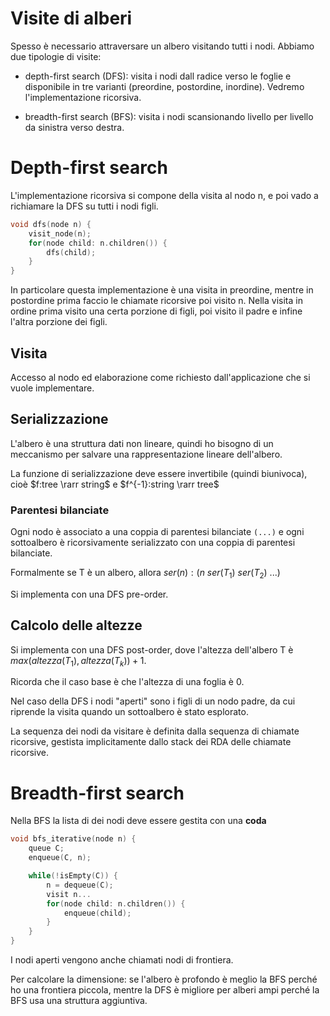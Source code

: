 # Visite di alberi

Spesso è necessario attraversare un albero visitando tutti i nodi.
Abbiamo due tipologie di visite:

- depth-first search (DFS): visita i nodi dall radice verso le foglie e disponibile
in tre varianti (preordine, postordine, inordine). Vedremo l'implementazione ricorsiva.

- breadth-first search (BFS): visita i nodi scansionando livello per livello da sinistra
verso destra.

# Depth-first search

L'implementazione ricorsiva si compone della visita al nodo n, e poi vado a richiamare
la DFS su tutti i nodi figli.

```c++
void dfs(node n) {
    visit_node(n);
    for(node child: n.children()) {
        dfs(child);
    }
}
```

In particolare questa implementazione è una visita in preordine, mentre in postordine prima
faccio le chiamate ricorsive poi visito n. Nella visita in ordine prima visito una certa
porzione di figli, poi visito il padre e infine l'altra porzione dei figli.

## Visita

Accesso al nodo ed elaborazione come richiesto dall'applicazione che si vuole implementare.

## Serializzazione

L'albero è una struttura dati non lineare, quindi ho bisogno di un meccanismo per salvare una
rappresentazione lineare dell'albero.

La funzione di serializzazione deve essere invertibile (quindi biunivoca), cioè $f:tree \rarr string$
e $f^{-1}:string \rarr tree$

### Parentesi bilanciate

Ogni nodo è associato a una coppia di parentesi bilanciate `(...)` e ogni sottoalbero è ricorsivamente
serializzato con una coppia di parentesi bilanciate.

Formalmente se T è un albero, allora $ser(n): (n\ ser(T_1)\ ser(T_2)\ ...)$

Si implementa con una DFS pre-order.

## Calcolo delle altezze

Si implementa con una DFS post-order, dove l'altezza dell'albero T è $max(altezza(T_1), altezza(T_k)) + 1$.

Ricorda che il caso base è che l'altezza di una foglia è 0.

Nel caso della DFS i nodi "aperti" sono i figli di un nodo padre, da cui riprende la visita quando un
sottoalbero è stato esplorato.

La sequenza dei nodi da visitare è definita dalla sequenza di chiamate ricorsive, gestista implicitamente
dallo stack dei RDA delle chiamate ricorsive.

# Breadth-first search

Nella BFS la lista di dei nodi deve essere gestita con una **coda**

```c++
void bfs_iterative(node n) {
    queue C;
    enqueue(C, n);

    while(!isEmpty(C)) {
        n = dequeue(C);
        visit n...
        for(node child: n.children()) {
            enqueue(child);
        }
    }
}
```

I nodi aperti vengono anche chiamati nodi di frontiera.

Per calcolare la dimensione: se l'albero è profondo è meglio la BFS perché ho una
frontiera piccola, mentre la DFS è migliore per alberi ampi perché la BFS usa una
struttura aggiuntiva.
